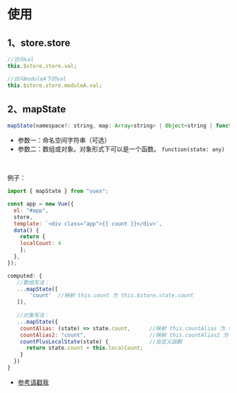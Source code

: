 # 使用

## 1、store.store

```js
//访问val
this.$store.store.val;

//访问moduleA下的val
this.$store.store.moduleA.val;
```

## 2、mapState

```js
mapState(namespace?: string, map: Array<string> | Object<string | function>): Object
```

- 参数一：命名空间字符串（可选）
- 参数二：数组或对象。对象形式下可以是一个函数。 `function(state: any)`

<br>

例子：
```js
import { mapState } from "vuex";

const app = new Vue({
  el: "#app",
  store,
  template: `<div class="app">{{ count }}</div>`,
  data() {
    return {
	localCount: 4
    };
  },
});
```

```js
computed: {
   //数组写法：
   ...mapState([
       'count'  //映射 this.count 为 this.$store.state.count
   ]),
   
   //对象写法：
   ...mapState({
    countAlias: (state) => state.count,      //映射 this.countAlias 为 this.$store.state.count
    countAlias2: "count",                    //映射 this.countAlias2 为 this.$store.state.count
    countPlusLocalState(state) {             //自定义函数
      return state.count + this.localCount;
    }
  })
}
```

- [参考请戳我](https://vuex.vuejs.org/zh/guide/state.html)

